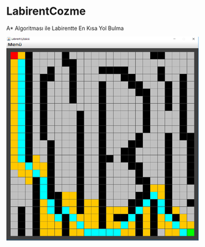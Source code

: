 # LabirentCozme
A* Algoritması ile Labirentte En Kısa Yol Bulma 


![alt text](https://github.com/birkanatici/LabirentCozme/blob/master/Capture.png)
